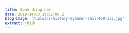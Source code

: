 ```yaml
---
title: Some thing new
date: 2019-10-03 19:52:00 Z
blog-image: "/uploads/history-myanmar-rail-400-320.jpg"
extract: jkjjk
---
```



